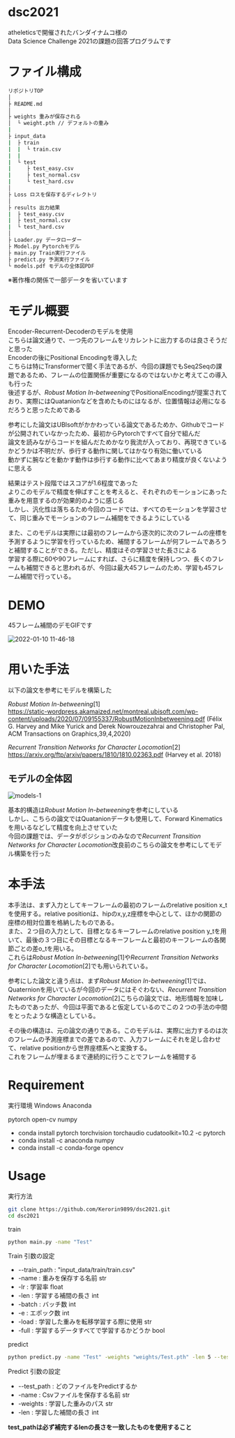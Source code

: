 # dsc2021

atheleticsで開催されたバンダイナムコ様の  
Data Science Challenge 2021の課題の回答プログラムです

# ファイル構成

```bash
リポジトリTOP
│
├ README.md
│
├ weights 重みが保存される
│  └ weight.pth // デフォルトの重み
|
├ input_data
|  ├ train
|  |  └ train.csv
|  |
|  └ test
|     ├ test_easy.csv
|     ├ test_normal.csv
|     └ test_hard.csv
│
├ Loss ロスを保存するディレクトリ
│　
├ results 出力結果
|  ├ test_easy.csv
|  ├ test_normal.csv
|  └ test_hard.csv
│
├ Loader.py データローダー
├ Model.py Pytorchモデル
├ main.py Train実行ファイル
├ predict.py 予測実行ファイル
└ models.pdf モデルの全体図PDF
```

※著作権の関係で一部データを省いています

# モデル概要 

Encoder-Recurrent-Decoderのモデルを使用  
こちらは論文通りで、一つ先のフレームをリカレントに出力するのは良さそうだと思った  
Encoderの後にPositional Encodingを導入した  
こちらは特にTransformerで聞く手法であるが、今回の課題でもSeq2Seqの課題であるため、フレームの位置関係が重要になるのではないかと考えてこの導入も行った  
後述するが、*Robust Motion In-betweening*でPositionalEncodingが提案されており、実際にはQuatanionなどを含めたものにはなるが、位置情報は必用になるだろうと思ったためである  
  
参考にした論文はUBIsoftがかかわっている論文であるためか、Githubでコードが公開されていなかったため、最初からPytorchですべて自分で組んだ  
論文を読みながらコードを組んだためかなり我流が入っており、再現できているかどうかは不明だが、歩行する動作に関してはかなり有効に働いている  
動かずに腕などを動かす動作は歩行する動作に比べてあまり精度が良くないように思える  
  
結果はテスト段階ではスコアが1.6程度であった  
よりこのモデルで精度を伸ばすことを考えると、それぞれのモーションにあった重みを用意するのが効果的のように感じる  
しかし、汎化性は落ちるため今回のコードでは、すべてのモーションを学習させて、同じ重みでモーションのフレーム補間をできるようにしている  
  
また、このモデルは実際には最初のフレームから逐次的に次のフレームの座標を予測するように学習を行っているため、補間するフレームが何フレームであろうと補間することができる。ただし、精度はその学習させた長さによる  
学習する際に60や90フレームにすれば、さらに精度を保持しつつ、長くのフレームも補間できると思われるが、今回は最大45フレームのため、学習も45フレーム補間で行っている。

# DEMO

45フレーム補間のデモGIFです

![2022-01-10 11-46-18](https://user-images.githubusercontent.com/54616067/148713970-d5b8964f-122d-4d2c-b730-f0a2a1026857.gif)

# 用いた手法

以下の論文を参考にモデルを構築した

*Robust Motion In-betweening*[1]  
https://static-wordpress.akamaized.net/montreal.ubisoft.com/wp-content/uploads/2020/07/09155337/RobustMotionInbetweening.pdf
(Félix G. Harvey and Mike Yurick and Derek Nowrouzezahrai and Christopher Pal, ACM Transactions on Graphics,39,4,2020)

*Recurrent Transition Networks for Character Locomotion*[2]  
https://arxiv.org/ftp/arxiv/papers/1810/1810.02363.pdf
(Harvey et al. 2018)

## モデルの全体図　　

![models-1](https://user-images.githubusercontent.com/54616067/148716821-62630fdb-fb4e-42bf-8cef-ad6015cd3601.jpg)

基本的構造は*Robust Motion In-betweening*を参考にしている  
しかし、こちらの論文ではQuatanionデータも使用して、Forward Kinematicsを用いるなどして精度を向上させていた  
今回の課題では、データがポジションのみなので*Recurrent Transition Networks for Character Locomotion*改良前のこちらの論文を参考にしてモデル構築を行った

# 本手法

本手法は、まず入力としてキーフレームの最初のフレームのrelative position x_tを使用する。relative positionは、hipのx,y,z座標を中心として、ほかの関節の座標の相対位置を格納したものである。  
また、２つ目の入力として、目標となるキーフレームのrelative position y_tを用いて、最後の３つ目にその目標となるキーフレームと最初のキーフレームの各関節ごとの差o_tを用いる。  
これらは*Robust Motion In-betweening*[1]や*Recurrent Transition Networks for Character Locomotion*[2]でも用いられている。  
  
参考にした論文と違う点は、まず*Robust Motion In-betweening*[1]では、Quaternionを用いているが今回のデータにはそぐわない、*Recurrent Transition Networks for Character Locomotion*[2]こちらの論文では、地形情報を加味したものであったが、今回は平面であると仮定しているのでこの２つの手法の中間をとったような構造としている。  
  
その後の構造は、元の論文の通りである。このモデルは、実際に出力するのは次のフレームの予測座標までの差であるので、入力フレームにそれを足し合わせて、relative positionから世界座標系へと変換する。  
これをフレームが埋まるまで連続的に行うことでフレームを補間する

# Requirement

実行環境 Windows
Anaconda

pytorch
open-cv
numpy

* conda install pytorch torchvision torchaudio cudatoolkit=10.2 -c pytorch
* conda install -c anaconda numpy
* conda install -c conda-forge opencv

# Usage
実行方法
```bash
git clone https://github.com/Kerorin9899/dsc2021.git
cd dsc2021
```

train
```bash
python main.py -name "Test"
```

Train 引数の設定
* --train_path : "input_data/train/train.csv"
* -name        : 重みを保存する名前 str
* -lr          : 学習率 float
* -len         : 学習する補間の長さ int
* -batch       : バッチ数 int
* -e           : エポック数 int
* -load        : 学習した重みを転移学習する際に使用 str
* -full        : 学習するデータすべてで学習するかどうか bool

predict
```bash
python predict.py -name "Test" -weights "weights/Test.pth" -len 5 --test_path "input_data/test/test_easy.csv"
```

Predict 引数の設定
* --test_path  : どのファイルをPredictするか
* -name        : Csvファイルを保存する名前 str
* -weights     : 学習した重みのパス str
* -len         : 学習した補間の長さ int

**test_pathは必ず補完するlenの長さを一致したものを使用すること**
